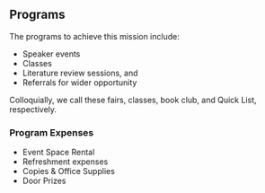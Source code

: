 ## Programs

The programs to achieve this mission include:

* Speaker events
* Classes
* Literature review sessions, and
* Referrals for wider opportunity

Colloquially, we call these fairs, classes, book club, and Quick List, respectively.

### Program Expenses

* Event Space Rental
* Refreshment expenses
* Copies & Office Supplies
* Door Prizes
